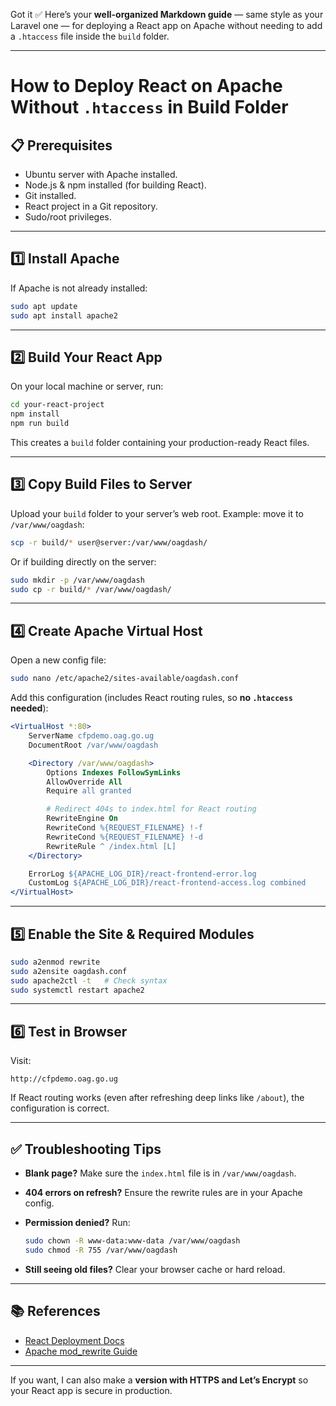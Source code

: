 Got it ✅
Here’s your **well-organized Markdown guide** — same style as your Laravel one — for deploying a React app on Apache without needing to add a `.htaccess` file inside the `build` folder.

---

# How to Deploy React on Apache Without `.htaccess` in Build Folder

## 📋 Prerequisites

* Ubuntu server with Apache installed.
* Node.js & npm installed (for building React).
* Git installed.
* React project in a Git repository.
* Sudo/root privileges.

---

## 1️⃣ Install Apache

If Apache is not already installed:

```bash
sudo apt update
sudo apt install apache2
```

---

## 2️⃣ Build Your React App

On your local machine or server, run:

```bash
cd your-react-project
npm install
npm run build
```

This creates a `build` folder containing your production-ready React files.

---

## 3️⃣ Copy Build Files to Server

Upload your `build` folder to your server’s web root.
Example: move it to `/var/www/oagdash`:

```bash
scp -r build/* user@server:/var/www/oagdash/
```

Or if building directly on the server:

```bash
sudo mkdir -p /var/www/oagdash
sudo cp -r build/* /var/www/oagdash/
```

---

## 4️⃣ Create Apache Virtual Host

Open a new config file:

```bash
sudo nano /etc/apache2/sites-available/oagdash.conf
```

Add this configuration (includes React routing rules, so **no `.htaccess` needed**):

```apache
<VirtualHost *:80>
    ServerName cfpdemo.oag.go.ug
    DocumentRoot /var/www/oagdash

    <Directory /var/www/oagdash>
        Options Indexes FollowSymLinks
        AllowOverride All
        Require all granted

        # Redirect 404s to index.html for React routing
        RewriteEngine On
        RewriteCond %{REQUEST_FILENAME} !-f
        RewriteCond %{REQUEST_FILENAME} !-d
        RewriteRule ^ /index.html [L]
    </Directory>

    ErrorLog ${APACHE_LOG_DIR}/react-frontend-error.log
    CustomLog ${APACHE_LOG_DIR}/react-frontend-access.log combined
</VirtualHost>
```

---

## 5️⃣ Enable the Site & Required Modules

```bash
sudo a2enmod rewrite
sudo a2ensite oagdash.conf
sudo apache2ctl -t   # Check syntax
sudo systemctl restart apache2
```

---

## 6️⃣ Test in Browser

Visit:

```
http://cfpdemo.oag.go.ug
```

If React routing works (even after refreshing deep links like `/about`), the configuration is correct.

---

## ✅ Troubleshooting Tips

* **Blank page?** Make sure the `index.html` file is in `/var/www/oagdash`.
* **404 errors on refresh?** Ensure the rewrite rules are in your Apache config.
* **Permission denied?** Run:

  ```bash
  sudo chown -R www-data:www-data /var/www/oagdash
  sudo chmod -R 755 /var/www/oagdash
  ```
* **Still seeing old files?** Clear your browser cache or hard reload.

---

## 📚 References

* [React Deployment Docs](https://create-react-app.dev/docs/deployment/)
* [Apache mod\_rewrite Guide](https://httpd.apache.org/docs/current/mod/mod_rewrite.html)

---

If you want, I can also make a **version with HTTPS and Let’s Encrypt** so your React app is secure in production.
